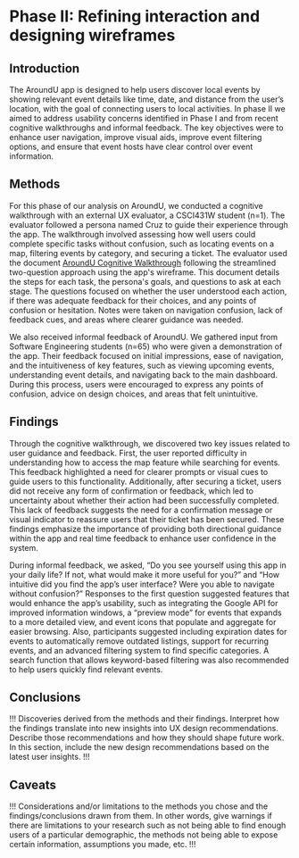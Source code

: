 # Phase II: Refining interaction and designing wireframes

## Introduction

The AroundU app is designed to help users discover local events by showing relevant event details like time, date, and distance from the user’s location, with the goal of connecting users to local activities. In phase II we aimed to address usability concerns identified in Phase I and from recent cognitive walkthroughs and informal feedback. The key objectives were to enhance user navigation, improve visual aids, improve event filtering options, and ensure that event hosts have clear control over event information.

## Methods

For this phase of our analysis on AroundU, we conducted a cognitive walkthrough with an external UX evaluator, a CSCI431W student (n=1). The evaluator followed a persona named Cruz to guide their experience through the app. The walkthrough involved assessing how well users could complete specific tasks without confusion, such as locating events on a map, filtering events by category, and securing a ticket.
The evaluator used the document [AroundU Cognitive Walkthrough](../Cognitive%20Walkthrough%20-%20AroundU(Cruz).pdf)
 following the streamlined two-question approach using the app's wireframe. This document details the steps for each task, the persona's goals, and questions to ask at each stage. The questions focused on whether the user understood each action, if there was adequate feedback for their choices, and any points of confusion or hesitation. Notes were taken on navigation confusion, lack of feedback cues, and areas where clearer guidance was needed.

We also received informal feedback of AroundU. We gathered input from Software Engineering students (n=65) who were given a demonstration of the app. Their feedback focused on initial impressions, ease of navigation, and the intuitiveness of key features, such as viewing upcoming events, understanding event details, and navigating back to the main dashboard. During this process, users were encouraged to express any points of confusion, advice on design choices, and areas that felt unintuitive.

## Findings

Through the cognitive walkthrough, we discovered two key issues related to user guidance and feedback. First, the user reported difficulty in understanding how to access the map feature while searching for events. This feedback highlighted a need for clearer prompts or visual cues to guide users to this functionality. Additionally, after securing a ticket, users did not receive any form of confirmation or feedback, which led to uncertainty about whether their action had been successfully completed. This lack of feedback suggests the need for a confirmation message or visual indicator to reassure users that their ticket has been secured. These findings emphasize the importance of providing both directional guidance within the app and real time feedback to enhance user confidence in the system.

During informal feedback, we asked, “Do you see yourself using this app in your daily life? If not, what would make it more useful for you?” and “How intuitive did you find the app’s user interface? Were you able to navigate without confusion?” Responses to the first question suggested features that would enhance the app’s usability, such as integrating the Google API for improved information windows, a “preview mode” for events that expands to a more detailed view, and event icons that populate and aggregate for easier browsing. Also, participants suggested including expiration dates for events to automatically remove outdated listings, support for recurring events, and an advanced filtering system to find specific categories. A search function that allows keyword-based filtering was also recommended to help users quickly find relevant events.

## Conclusions

!!! Discoveries derived from the methods and their findings. Interpret how the findings translate into new insights into UX design recommendations. Describe those recommendations and how they should shape future work. In this section, include the new design recommendations based on the latest user insights. !!!

## Caveats

!!! Considerations and/or limitations to the methods you chose and the findings/conclusions drawn from them. In other words, give warnings if there are limitations to your research such as not being able to find enough users of a particular demographic, the methods not being able to expose certain information, assumptions you made, etc. !!!
